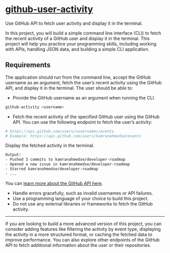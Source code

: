 # [github-user-activity](https://roadmap.sh/projects/github-user-activity)

Use GitHub API to fetch user activity and display it in the terminal.

In this project, you will build a simple command line interface (CLI) to fetch the recent activity of a GitHub user and display it in the terminal. This project will help you practice your programming skills, including working with APIs, handling JSON data, and building a simple CLI application.

## Requirements

The application should run from the command line, accept the GitHub username as an argument, fetch the user’s recent activity using the GitHub API, and display it in the terminal. The user should be able to:

- Provide the GitHub username as an argument when running the CLI.

```sh
github-activity <username>
```

- Fetch the recent activity of the specified GitHub user using the GitHub API. You can use the following endpoint to fetch the user’s activity:

```sh
# https://api.github.com/users/<username>/events
# Example: https://api.github.com/users/kamranahmedse/events
```

Display the fetched activity in the terminal.

```sh
Output:
- Pushed 3 commits to kamranahmedse/developer-roadmap
- Opened a new issue in kamranahmedse/developer-roadmap
- Starred kamranahmedse/developer-roadmap
- ...
```

You can [learn more about the GitHub API here](https://docs.github.com/en/rest/activity/events?apiVersion=2022-11-28).

- Handle errors gracefully, such as invalid usernames or API failures.
- Use a programming language of your choice to build this project.
- Do not use any external libraries or frameworks to fetch the GitHub activity.
----
If you are looking to build a more advanced version of this project, you can consider adding features like filtering the activity by event type, displaying the activity in a more structured format, or caching the fetched data to improve performance. You can also explore other endpoints of the GitHub API to fetch additional information about the user or their repositories.

